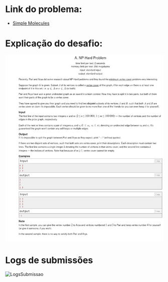 # Link do problema:

- [Simple Molecules](https://codeforces.com/problemset/problem/687/A)

# Explicação do desafio:

![Simple Molecules](./assets/NP-LogProble.png)

# Logs de submissões

![LogsSubmissao](./assets/)